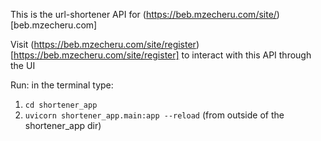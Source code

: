 This is the url-shortener API for (https://beb.mzecheru.com/site/)[beb.mzecheru.com]

Visit (https://beb.mzecheru.com/site/register)[https://beb.mzecheru.com/site/register] to interact with this API through the UI

Run: in the terminal type:
  1. `cd shortener_app`
  2. `uvicorn shortener_app.main:app --reload` (from outside of the shortener_app dir)